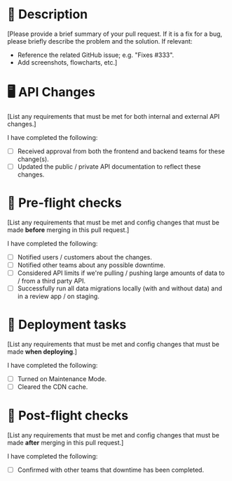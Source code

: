 # 📝 Description

[Please provide a brief summary of your pull request. If it is a fix for a bug, please briefly describe the problem and the solution. 
If relevant:
- Reference the related GitHub issue; e.g. "Fixes #333".
- Add screenshots, flowcharts, etc.]

# 🖥 API Changes
[List any requirements that must be met for both internal and external API changes.]

I have completed the following:
- [ ] Received approval from both the frontend and backend teams for these change(s).
- [ ] Updated the public / private API documentation to reflect these changes.

# 🛫 Pre-flight checks
[List any requirements that must be met and config changes that must be made **before** merging in this pull request.]

I have completed the following:

- [ ] Notified users / customers about the changes.
- [ ] Notified other teams about any possible downtime.
- [ ] Considered API limits if we're pulling / pushing large amounts of data to / from a third party API.
- [ ] Successfully run all data migrations locally (with and without data) and in a review app / on staging.

# 🚧 Deployment tasks
[List any requirements that must be met and config changes that must be made **when deploying**.]

I have completed the following:

- [ ] Turned on Maintenance Mode.
- [ ] Cleared the CDN cache.
 
# 🛬 Post-flight checks
[List any requirements that must be met and config changes that must be made **after** merging in this pull request.]

I have completed the following:

- [ ] Confirmed with other teams that downtime has been completed.